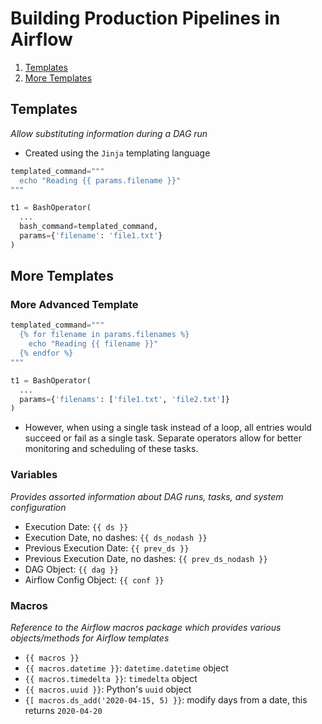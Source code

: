 # Building Production Pipelines in Airflow
1. [Templates](#templates)
2. [More Templates](#more-templates)

## Templates
_Allow substituting information during a DAG run_
- Created using the `Jinja` templating language
```python
templated_command="""
  echo "Reading {{ params.filename }}"
"""

t1 = BashOperator(
  ...
  bash_command=templated_command,
  params={'filename': 'file1.txt'}
)
```

## More Templates
### More Advanced Template
```python
templated_command="""
  {% for filename in params.filenames %}
    echo "Reading {{ filename }}"
  {% endfor %}
"""

t1 = BashOperator(
  ...
  params={'filenams': ['file1.txt', 'file2.txt']}
)
```

- However, when using a single task instead of a loop, all entries would succeed or fail as a single task. Separate operators allow for better monitoring and scheduling of these tasks.
  
### Variables
_Provides assorted information about DAG runs, tasks, and system configuration_
- Execution Date: `{{ ds }}`
- Execution Date, no dashes: `{{ ds_nodash }}`
- Previous Execution Date: `{{ prev_ds }}`
- Previous Execution Date, no dashes: `{{ prev_ds_nodash }}`
- DAG Object: `{{ dag }}`
- Airflow Config Object: `{{ conf }}`

### Macros
_Reference to the Airflow macros package which provides various objects/methods for Airflow templates_
- `{{ macros }}`
- `{{ macros.datetime }}`: `datetime.datetime` object
- `{{ macros.timedelta }}`: `timedelta` object
- `{{ macros.uuid }}`: Python's `uuid` object
- `{[ macros.ds_add('2020-04-15, 5) }}`: modify days from a date, this returns `2020-04-20`


